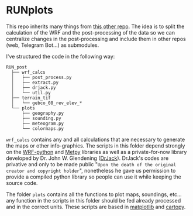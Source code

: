 # RUNplots

This repo inherits many things from [this other repo](https://github.com/B4dWo1f/RUN/). The idea is to split the calculation of the WRF and the post-processing of the data so we can centralize changes in the post-processing and include them in other repos (web, Telegram Bot...) as submodules.

I've structured the code in the following way:

```
RUN_post
  ├── wrf_calcs
  │   ├── post_process.py
  │   ├── extract.py
  │   ├── drjack.py
  │   └── util.py
  ├── terrain_tif
  │   └── gebco_08_rev_elev_*
  └── plots
      ├── geography.py
      ├── sounding.py
      ├── meteogram.py
      └── colormaps.py
```

`wrf_calcs` contains any and all calculations that are necessary to generate the maps or other info-graphics. The scripts in this folder depend strongly on the [WRF-python](https://wrf-python.readthedocs.io/en/latest/) and [Metpy](https://unidata.github.io/MetPy/latest/index.html) libraries as well as a private-for-now library developed by Dr. John W. Glendening ([DrJack](http://www.drjack.info/)). DrJack's codes are privative and only to be made public "`Upon the death of the original creator and copyright holder`", nonetheless he gave us permission to provide a compiled python library so people can use it while keeping the source code.

The folder `plots` contains all the functions to plot maps, soundings, etc... any function in the scripts in this folder should be fed already processed and in the correct units. These scripts are based in [matplotlib](https://matplotlib.org/) and [cartopy](https://scitools.org.uk/cartopy/docs/latest/).
